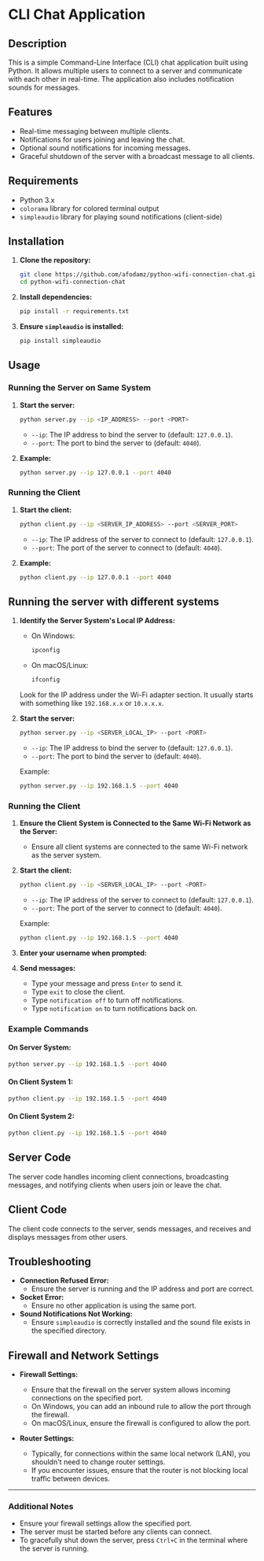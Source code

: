
# CLI Chat Application

## Description

This is a simple Command-Line Interface (CLI) chat application built using Python. It allows multiple users to connect to a server and communicate with each other in real-time. The application also includes notification sounds for messages.

## Features

- Real-time messaging between multiple clients.
- Notifications for users joining and leaving the chat.
- Optional sound notifications for incoming messages.
- Graceful shutdown of the server with a broadcast message to all clients.

## Requirements

- Python 3.x
- `colorama` library for colored terminal output
- `simpleaudio` library for playing sound notifications (client-side)

## Installation

1. **Clone the repository:**
   ```bash
   git clone https://github.com/afodamz/python-wifi-connection-chat.git
   cd python-wifi-connection-chat
   ```

2. **Install dependencies:**
   ```bash
   pip install -r requirements.txt
   ```

3. **Ensure `simpleaudio` is installed:**
   ```bash
   pip install simpleaudio
   ```

## Usage

### Running the Server on Same System

1. **Start the server:**
   ```bash
   python server.py --ip <IP_ADDRESS> --port <PORT>
   ```

   - `--ip`: The IP address to bind the server to (default: `127.0.0.1`).
   - `--port`: The port to bind the server to (default: `4040`).

2. **Example:**
   ```bash
   python server.py --ip 127.0.0.1 --port 4040
   ```

### Running the Client

1. **Start the client:**
   ```bash
   python client.py --ip <SERVER_IP_ADDRESS> --port <SERVER_PORT>
   ```

   - `--ip`: The IP address of the server to connect to (default: `127.0.0.1`).
   - `--port`: The port of the server to connect to (default: `4040`).

2. **Example:**
   ```bash
   python client.py --ip 127.0.0.1 --port 4040
   ```
## Running the server with different systems


1. **Identify the Server System's Local IP Address:**
   - On Windows:
     ```cmd
     ipconfig
     ```
   - On macOS/Linux:
     ```bash
     ifconfig
     ```
   Look for the IP address under the Wi-Fi adapter section. It usually starts with something like `192.168.x.x` or `10.x.x.x`.

2. **Start the server:**
   ```bash
   python server.py --ip <SERVER_LOCAL_IP> --port <PORT>
   ```
   - `--ip`: The IP address to bind the server to (default: `127.0.0.1`).
   - `--port`: The port to bind the server to (default: `4040`).

   Example:
   ```bash
   python server.py --ip 192.168.1.5 --port 4040
   ```

### Running the Client

1. **Ensure the Client System is Connected to the Same Wi-Fi Network as the Server:**
   - Ensure all client systems are connected to the same Wi-Fi network as the server system.

2. **Start the client:**
   ```bash
   python client.py --ip <SERVER_LOCAL_IP> --port <PORT>
   ```
   - `--ip`: The IP address of the server to connect to (default: `127.0.0.1`).
   - `--port`: The port of the server to connect to (default: `4040`).

   Example:
   ```bash
   python client.py --ip 192.168.1.5 --port 4040
   ```
   
3. **Enter your username when prompted:**

4. **Send messages:**
   - Type your message and press `Enter` to send it.
   - Type `exit` to close the client.
   - Type `notification off` to turn off notifications.
   - Type `notification on` to turn notifications back on.


### Example Commands

#### On Server System:
```bash
python server.py --ip 192.168.1.5 --port 4040
```

#### On Client System 1:
```bash
python client.py --ip 192.168.1.5 --port 4040
```

#### On Client System 2:
```bash
python client.py --ip 192.168.1.5 --port 4040
```

## Server Code

The server code handles incoming client connections, broadcasting messages, and notifying clients when users join or leave the chat.

## Client Code

The client code connects to the server, sends messages, and receives and displays messages from other users.

## Troubleshooting

- **Connection Refused Error:**
  - Ensure the server is running and the IP address and port are correct.
- **Socket Error:**
  - Ensure no other application is using the same port.
- **Sound Notifications Not Working:**
  - Ensure `simpleaudio` is correctly installed and the sound file exists in the specified directory.


## Firewall and Network Settings

- **Firewall Settings:**
  - Ensure that the firewall on the server system allows incoming connections on the specified port.
  - On Windows, you can add an inbound rule to allow the port through the firewall.
  - On macOS/Linux, ensure the firewall is configured to allow the port.

- **Router Settings:**
  - Typically, for connections within the same local network (LAN), you shouldn't need to change router settings.
  - If you encounter issues, ensure that the router is not blocking local traffic between devices.

---
### Additional Notes

- Ensure your firewall settings allow the specified port.
- The server must be started before any clients can connect.
- To gracefully shut down the server, press `Ctrl+C` in the terminal where the server is running.